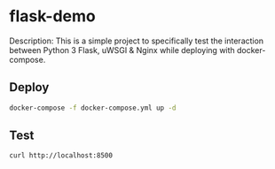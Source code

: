 # flask-demo

Description: 
This is a simple project to specifically test the interaction between Python 3 Flask, uWSGI & Nginx while deploying with docker-compose.

## Deploy

```bash
docker-compose -f docker-compose.yml up -d
```

## Test

```bash
curl http://localhost:8500
```
